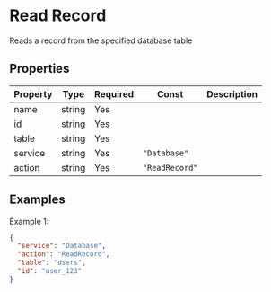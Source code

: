 # Read Record

Reads a record from the specified database table

## Properties

| Property | Type   | Required | Const          | Description |
| -------- | ------ | -------- | -------------- | ----------- |
| name     | string | Yes      |                |             |
| id       | string | Yes      |                |             |
| table    | string | Yes      |                |             |
| service  | string | Yes      | `"Database"`   |             |
| action   | string | Yes      | `"ReadRecord"` |             |

## Examples

Example 1:

```json
{
  "service": "Database",
  "action": "ReadRecord",
  "table": "users",
  "id": "user_123"
}
```
